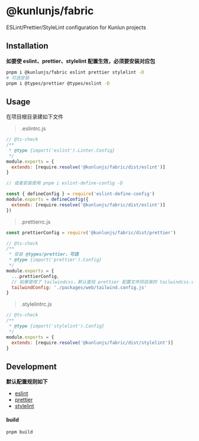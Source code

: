 # @kunlunjs/fabric

ESLint/Prettier/StyleLint configuration for Kunlun projects

## Installation

<b>如要使 eslint、prettier、stylelint 配置生效，必须要安装对应包</b>

```bash
pnpm i @kunlunjs/fabric eslint prettier stylelint -D
# 可选安装
pnpm i @types/prettier @types/eslint -D
```

## Usage

在项目根目录建如下文件

> .eslintrc.js

```js
// @ts-check
/**
 * @type {import('eslint').Linter.Config}
 */
module.exports = {
  extends: [require.resolve('@kunlunjs/fabric/dist/eslint')]
}

// 或者安装使用 pnpm i eslint-define-config -D

const { defineConfig } = require('eslint-define-config')
module.exports = defineConfig({
  extends: [require.resolve('@kunlunjs/fabric/dist/eslint')]
})
```

> .prettierrc.js

```js
const prettierConfig = require('@kunlunjs/fabric/dist/prettier')

// @ts-check
/**
 * 安装 @types/prettier，可选
 * @type {import('prettier').Config}
 */
module.exports = {
  ...prettierConfig,
  // 如果使用了 tailwindcss，默认查找 prettier 配置文件同目录的 tailwindcss.config.js 文件，在其它位置则需指定，如
  tailwindConfig: './packages/web/tailwind.config.js'
}
```

> .stylelintrc.js

```js
// @ts-check
/**
 * @type {import('stylelint').Config}
 */
module.exports = {
  extends: [require.resolve('@kunlunjs/fabric/dist/stylelint')]
}
```

## Development

<b>默认配置规则如下</b>

- [eslint](src/eslint.ts)
- [prettier](src/prettier.ts)
- [stylelint](src/stylelint.ts)

#### build

```bash
pnpm build
```
